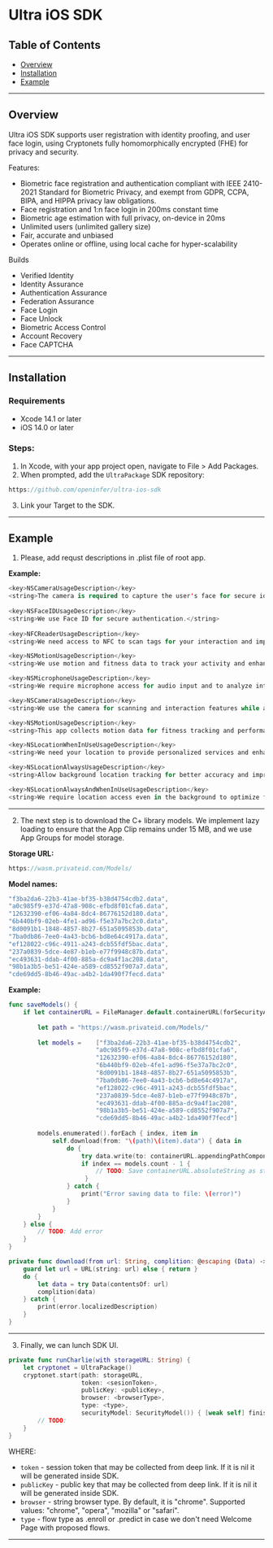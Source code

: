 # Ultra iOS SDK

## Table of Contents
- [Overview](#overview)
- [Installation](#installation)
- [Example](#example)

----------------------

## Overview

Ultra iOS SDK supports user registration with identity proofing, and user face login, using Cryptonets fully homomorphically encrypted (FHE) for privacy and security.

Features:
- Biometric face registration and authentication compliant with IEEE 2410-2021 Standard for Biometric Privacy, and exempt from GDPR, CCPA, BIPA, and HIPPA privacy law obligations.
- Face registration and 1:n face login in 200ms constant time
- Biometric age estimation with full privacy, on-device in 20ms
- Unlimited users (unlimited gallery size)
- Fair, accurate and unbiased
- Operates online or offline, using local cache for hyper-scalability

Builds
- Verified Identity
- Identity Assurance
- Authentication Assurance
- Federation Assurance
- Face Login
- Face Unlock
- Biometric Access Control
- Account Recovery
- Face CAPTCHA

----------------------

## Installation

### Requirements
- Xcode 14.1 or later
- iOS 14.0 or later

### Steps:

1. In Xcode, with your app project open, navigate to File > Add Packages.
2. When prompted, add the `UltraPackage` SDK repository:

```swift
https://github.com/openinfer/ultra-ios-sdk
```
3. Link your Target to the SDK.

----------------------

## Example

1. Please, add requst descriptions in .plist file of root app.

**Example:**

```swift
<key>NSCameraUsageDescription</key>
<string>The camera is required to capture the user's face for secure identity verification purposes. The app compares the user's face with encrypted facial data previously stored on the device. This verification is performed entirely on the user's device, and no sensitive data is collected or stored externally.</string>
    
<key>NSFaceIDUsageDescription</key>
<string>We use Face ID for secure authentication.</string>
    
<key>NFCReaderUsageDescription</key>
<string>We need access to NFC to scan tags for your interaction and improve service accuracy.</string>

<key>NSMotionUsageDescription</key>
<string>We use motion and fitness data to track your activity and enhance performance insights.</string>

<key>NSMicrophoneUsageDescription</key>
<string>We require microphone access for audio input and to analyze interactions for a better experience.</string>

<key>NSCameraUsageDescription</key>
<string>We use the camera for scanning and interaction features while analyzing usage for improvements.</string>

<key>NSMotionUsageDescription</key>
<string>This app collects motion data for fitness tracking and performance optimization.</string>

<key>NSLocationWhenInUseUsageDescription</key>
<string>We need your location to provide personalized services and enhance app functionality.</string>

<key>NSLocationAlwaysUsageDescription</key>
<string>Allow background location tracking for better accuracy and improved service performance.</string>

<key>NSLocationAlwaysAndWhenInUseUsageDescription</key>
<string>We require location access even in the background to optimize features and collect statistics for better service.</string>

```

----------------------

2. The next step is to download the C+ library models. We implement lazy loading to ensure that the App Clip remains under 15 MB, and we use App Groups for model storage.

**Storage URL:**

```swift
https://wasm.privateid.com/Models/
```

**Model names:**

```swift
"f3ba2da6-22b3-41ae-bf35-b38d4754cdb2.data",
"a0c985f9-e37d-47a8-908c-efbd8f01cfa6.data",
"12632390-ef06-4a84-8dc4-86776152d180.data",
"6b440bf9-02eb-4fe1-ad96-f5e37a7bc2c0.data",
"8d0091b1-1848-4857-8b27-651a5095853b.data",
"7ba0db86-7ee0-4a43-bcb6-bd8e64c4917a.data",
"ef128022-c96c-4911-a243-dcb55fdf5bac.data",
"237a0839-5dce-4e87-b1eb-e77f9948c87b.data",
"ec493631-ddab-4f00-885a-dc9a4f1ac208.data",
"98b1a3b5-be51-424e-a589-cd8552f907a7.data",
"cde69dd5-8b46-49ac-a4b2-1da490f7fecd.data"
```

**Example:**

```swift
func saveModels() {
    if let containerURL = FileManager.default.containerURL(forSecurityApplicationGroupIdentifier: <groupId>) {
        
        let path = "https://wasm.privateid.com/Models/"
        
        let models =    ["f3ba2da6-22b3-41ae-bf35-b38d4754cdb2",
                        "a0c985f9-e37d-47a8-908c-efbd8f01cfa6",
                        "12632390-ef06-4a84-8dc4-86776152d180",
                        "6b440bf9-02eb-4fe1-ad96-f5e37a7bc2c0",
                        "8d0091b1-1848-4857-8b27-651a5095853b",
                        "7ba0db86-7ee0-4a43-bcb6-bd8e64c4917a",
                        "ef128022-c96c-4911-a243-dcb55fdf5bac",
                        "237a0839-5dce-4e87-b1eb-e77f9948c87b",
                        "ec493631-ddab-4f00-885a-dc9a4f1ac208",
                        "98b1a3b5-be51-424e-a589-cd8552f907a7",
                        "cde69dd5-8b46-49ac-a4b2-1da490f7fecd"]
            
        models.enumerated().forEach { index, item in
            self.download(from: "\(path)\(item).data") { data in
                do {
                    try data.write(to: containerURL.appendingPathComponent("\(item).data"))
                    if index == models.count - 1 {
                        // TODO: Save containerURL.absoluteString as storage URL
                     }
                } catch {
                    print("Error saving data to file: \(error)")
                }
            }
        }
    } else {
        // TODO: Add error
    }
}

private func download(from url: String, complition: @escaping (Data) -> Void) {
    guard let url = URL(string: url) else { return }
    do {
        let data = try Data(contentsOf: url)
        complition(data)
    } catch {
        print(error.localizedDescription)
    }
}
```

----------------------

3. Finally, we can lunch SDK UI.

```swift
private func runCharlie(with storageURL: String) {
    let cryptonet = UltraPackage()
    cryptonet.start(path: storageURL,
                    token: <sesionToken>,
                    publicKey: <publicKey>,
                    browser: <browserType>,
                    type: <type>,
                    securityModel: SecurityModel()) { [weak self] finished in
        // TODO:
    }
}
```

    
WHERE:

- `token` - session token that may be collected from deep link. If it is nil it will be generated inside SDK.
- `publicKey` - public key that may be collected from deep link. If it is nil it will be generated inside SDK.
- `browser` - string browser type. By default, it is "chrome". Supported values: "chrome", "opera", "mozilla" or "safari".
- `type` - flow type as .enroll or .predict in case we don't need Welcome Page with proposed flows.

----------------------
